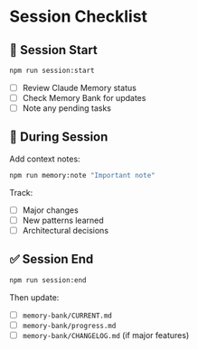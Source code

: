 # Session Checklist

## 🚀 Session Start

```bash
npm run session:start
```

- [ ] Review Claude Memory status
- [ ] Check Memory Bank for updates
- [ ] Note any pending tasks

## 🔄 During Session

Add context notes:
```bash
npm run memory:note "Important note"
```

Track:
- [ ] Major changes
- [ ] New patterns learned
- [ ] Architectural decisions

## ✅ Session End

```bash
npm run session:end
```

Then update:
- [ ] `memory-bank/CURRENT.md`
- [ ] `memory-bank/progress.md`
- [ ] `memory-bank/CHANGELOG.md` (if major features)
